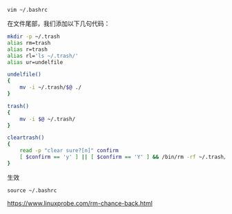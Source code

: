 ```
vim ~/.bashrc
```

在文件尾部，我们添加以下几句代码：

```bash
mkdir -p ~/.trash
alias rm=trash
alias r=trash
alias rl='ls ~/.trash/'
alias ur=undelfile

undelfile()
{
    mv -i ~/.trash/$@ ./
}

trash()
{
    mv -i $@ ~/.trash/
}

cleartrash()
{
    read -p "clear sure?[n]" confirm
    [ $confirm == 'y' ] || [ $confirm == 'Y' ] && /bin/rm -rf ~/.trash/*
}
```

生效

```shell
source ~/.bashrc 
```

https://www.linuxprobe.com/rm-chance-back.html